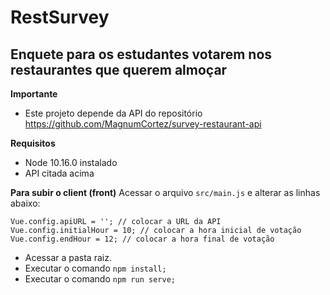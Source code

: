 # RestSurvey 
## Enquete para os estudantes votarem nos restaurantes que querem almoçar

**Importante**
- Este projeto depende da API do repositório https://github.com/MagnumCortez/survey-restaurant-api

**Requisitos**
- Node 10.16.0 instalado
- API citada acima

**Para subir o client (front)**
Acessar o arquivo `src/main.js` e alterar as linhas abaixo: 

```
Vue.config.apiURL = ''; // colocar a URL da API
Vue.config.initialHour = 10; // colocar a hora inicial de votação
Vue.config.endHour = 12; // colocar a hora final de votação
```

- Acessar a pasta raiz.
- Executar o comando
`npm install;`
- Executar o comando
`npm run serve;`
